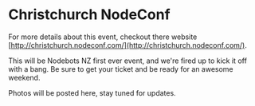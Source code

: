 # Christchurch NodeConf

For more details about this event, checkout there website [http://christchurch.nodeconf.com/](http://christchurch.nodeconf.com/).

This will be Nodebots NZ first ever event, and we're fired up to kick it off with a bang. Be sure to get your ticket and be ready for an awesome weekend.

Photos will be posted here, stay tuned for updates.

